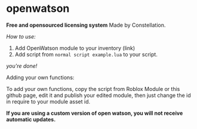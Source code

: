 # openwatson
**Free and opensourced licensing system**
Made by Constellation.

*How to use:*

1. Add OpenWatson module to your inventory (link)
2. Add script from ```normal script example.lua``` to your script.

*you're done!*

Adding your own functions:

To add your own functions, copy the script from Roblox Module or this github page, edit it and publish your edited module, then just change the id in require to your module asset id. 

**If you are using a custom version of open watson, you will not receive automatic updates.**
